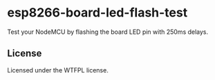 # esp8266-board-led-flash-test
Test your NodeMCU by flashing the board LED pin with 250ms delays.
## License
Licensed under the WTFPL license.
